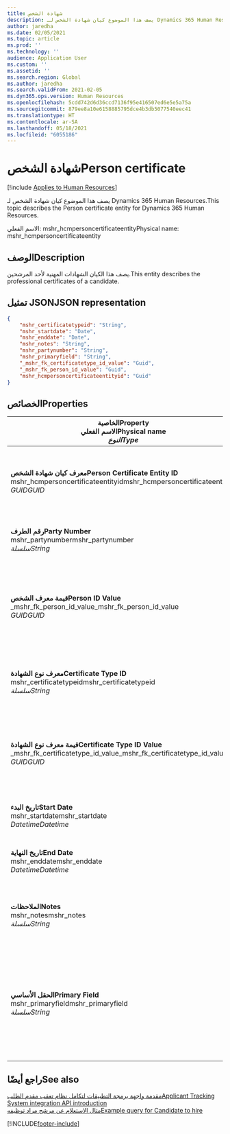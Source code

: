 ```yaml
---
title: شهادة الشخص
description: يصف هذا الموضوع كيان شهادة الشخص لـ Dynamics 365 Human Resources.
author: jaredha
ms.date: 02/05/2021
ms.topic: article
ms.prod: ''
ms.technology: ''
audience: Application User
ms.custom: ''
ms.assetid: ''
ms.search.region: Global
ms.author: jaredha
ms.search.validFrom: 2021-02-05
ms.dyn365.ops.version: Human Resources
ms.openlocfilehash: 5cdd742d6d36ccd7136f95e416507ed6e5e5a75a
ms.sourcegitcommit: 879ee8a10e6158885795dce4b3db5077540eec41
ms.translationtype: HT
ms.contentlocale: ar-SA
ms.lasthandoff: 05/18/2021
ms.locfileid: "6055186"
---
```

# <a name="person-certificate"></a><span data-ttu-id="589bf-103">شهادة الشخص</span><span class="sxs-lookup"><span data-stu-id="589bf-103">Person certificate</span></span>

[!include [Applies to Human Resources](../includes/applies-to-hr.md)]

<span data-ttu-id="589bf-104">يصف هذا الموضوع كيان شهادة الشخص لـ Dynamics 365 Human Resources.</span><span class="sxs-lookup"><span data-stu-id="589bf-104">This topic describes the Person certificate entity for Dynamics 365 Human Resources.</span></span>

<span data-ttu-id="589bf-105">الاسم الفعلي: mshr_hcmpersoncertificateentity</span><span class="sxs-lookup"><span data-stu-id="589bf-105">Physical name: mshr_hcmpersoncertificateentity</span></span>

## <a name="description"></a><span data-ttu-id="589bf-106">الوصف</span><span class="sxs-lookup"><span data-stu-id="589bf-106">Description</span></span>

<span data-ttu-id="589bf-107">يصف هذا الكيان الشهادات المهنية لأحد المرشحين.</span><span class="sxs-lookup"><span data-stu-id="589bf-107">This entity describes the professional certificates of a candidate.</span></span>

## <a name="json-representation"></a><span data-ttu-id="589bf-108">تمثيل JSON</span><span class="sxs-lookup"><span data-stu-id="589bf-108">JSON representation</span></span>

```json
{
    "mshr_certificatetypeid": "String",
    "mshr_startdate": "Date",
    "mshr_enddate": "Date",
    "mshr_notes": "String",
    "mshr_partynumber": "String",
    "mshr_primaryfield": "String",
    "_mshr_fk_certificatetype_id_value": "Guid",
    "_mshr_fk_person_id_value": "Guid",
    "mshr_hcmpersoncertificateentityid": "Guid"
}
```

## <a name="properties"></a><span data-ttu-id="589bf-109">الخصائص</span><span class="sxs-lookup"><span data-stu-id="589bf-109">Properties</span></span>

| <span data-ttu-id="589bf-110">الخاصية</span><span class="sxs-lookup"><span data-stu-id="589bf-110">Property</span></span><br><span data-ttu-id="589bf-111">**الاسم الفعلي**</span><span class="sxs-lookup"><span data-stu-id="589bf-111">**Physical name**</span></span><br><span data-ttu-id="589bf-112">**_النوع_**</span><span class="sxs-lookup"><span data-stu-id="589bf-112">**_Type_**</span></span> | <span data-ttu-id="589bf-113">استخدام</span><span class="sxs-lookup"><span data-stu-id="589bf-113">Use</span></span> | <span data-ttu-id="589bf-114">الوصف</span><span class="sxs-lookup"><span data-stu-id="589bf-114">Description</span></span> |
| --- | --- | --- |
| <span data-ttu-id="589bf-115">**معرف كيان شهادة الشخص**</span><span class="sxs-lookup"><span data-stu-id="589bf-115">**Person Certificate Entity ID**</span></span><br><span data-ttu-id="589bf-116">mshr_hcmpersoncertificateentityid</span><span class="sxs-lookup"><span data-stu-id="589bf-116">mshr_hcmpersoncertificateentityid</span></span><br><span data-ttu-id="589bf-117">*GUID*</span><span class="sxs-lookup"><span data-stu-id="589bf-117">*GUID*</span></span> | <span data-ttu-id="589bf-118">للقراءة فقط</span><span class="sxs-lookup"><span data-stu-id="589bf-118">Read-only</span></span><br><span data-ttu-id="589bf-119">مطلوب</span><span class="sxs-lookup"><span data-stu-id="589bf-119">Required</span></span> | <span data-ttu-id="589bf-120">معرف فريد منشأ بواسطة النظام لسجل كيان شهادة الشخص.</span><span class="sxs-lookup"><span data-stu-id="589bf-120">System-generated unique identifier for the person certificate entity record.</span></span> |
| <span data-ttu-id="589bf-121">**رقم الطرف**</span><span class="sxs-lookup"><span data-stu-id="589bf-121">**Party Number**</span></span><br><span data-ttu-id="589bf-122">mshr_partynumber</span><span class="sxs-lookup"><span data-stu-id="589bf-122">mshr_partynumber</span></span><br><span data-ttu-id="589bf-123">*سلسلة*</span><span class="sxs-lookup"><span data-stu-id="589bf-123">*String*</span></span> | <span data-ttu-id="589bf-124">قراءة/كتابة</span><span class="sxs-lookup"><span data-stu-id="589bf-124">Read/write</span></span><br><span data-ttu-id="589bf-125">مطلوب</span><span class="sxs-lookup"><span data-stu-id="589bf-125">Required</span></span> | <span data-ttu-id="589bf-126">معرف الطرف (الشخص) للمرشح.</span><span class="sxs-lookup"><span data-stu-id="589bf-126">The party (person) ID of the candidate.</span></span> |
| <span data-ttu-id="589bf-127">**قيمة معرف الشخص**</span><span class="sxs-lookup"><span data-stu-id="589bf-127">**Person ID Value**</span></span><br><span data-ttu-id="589bf-128">_mshr_fk_person_id_value</span><span class="sxs-lookup"><span data-stu-id="589bf-128">_mshr_fk_person_id_value</span></span><br><span data-ttu-id="589bf-129">*GUID*</span><span class="sxs-lookup"><span data-stu-id="589bf-129">*GUID*</span></span> | <span data-ttu-id="589bf-130">للقراءة فقط</span><span class="sxs-lookup"><span data-stu-id="589bf-130">Read-only</span></span><br><span data-ttu-id="589bf-131">مطلوب</span><span class="sxs-lookup"><span data-stu-id="589bf-131">Required</span></span><br><span data-ttu-id="589bf-132">المفتاح الخارجي: mshr_dirpersonentityid لـ mshr_dirpersonentity</span><span class="sxs-lookup"><span data-stu-id="589bf-132">Foreign key: mshr_dirpersonentityid of mshr_dirpersonentity</span></span> | <span data-ttu-id="589bf-133">المعرف الفريد المنشأ بواسطة النظام لسجل كيان الطرف (الشخص).</span><span class="sxs-lookup"><span data-stu-id="589bf-133">The system-generated identifier of the party (person) entity record.</span></span> |
| <span data-ttu-id="589bf-134">**معرف نوع الشهادة**</span><span class="sxs-lookup"><span data-stu-id="589bf-134">**Certificate Type ID**</span></span><br><span data-ttu-id="589bf-135">mshr_certificatetypeid</span><span class="sxs-lookup"><span data-stu-id="589bf-135">mshr_certificatetypeid</span></span><br><span data-ttu-id="589bf-136">*سلسلة*</span><span class="sxs-lookup"><span data-stu-id="589bf-136">*String*</span></span> | <span data-ttu-id="589bf-137">قراءة/كتابة</span><span class="sxs-lookup"><span data-stu-id="589bf-137">Read/write</span></span><br><span data-ttu-id="589bf-138">مطلوب</span><span class="sxs-lookup"><span data-stu-id="589bf-138">Required</span></span> |  <span data-ttu-id="589bf-139">معرف نوع الشهادة المحدد في الموارد البشرية.</span><span class="sxs-lookup"><span data-stu-id="589bf-139">The identifier of the certificate type defined in Human Resources.</span></span> |
| <span data-ttu-id="589bf-140">**قيمة معرف نوع الشهادة**</span><span class="sxs-lookup"><span data-stu-id="589bf-140">**Certificate Type ID Value**</span></span><br><span data-ttu-id="589bf-141">_mshr_fk_certificatetype_id_value</span><span class="sxs-lookup"><span data-stu-id="589bf-141">_mshr_fk_certificatetype_id_value</span></span><br><span data-ttu-id="589bf-142">*GUID*</span><span class="sxs-lookup"><span data-stu-id="589bf-142">*GUID*</span></span> | <span data-ttu-id="589bf-143">للقراءة فقط</span><span class="sxs-lookup"><span data-stu-id="589bf-143">Read-only</span></span><br><span data-ttu-id="589bf-144">مطلوب</span><span class="sxs-lookup"><span data-stu-id="589bf-144">Required</span></span><br><span data-ttu-id="589bf-145">المفتاح الخارجي: mshr_hcmcertificatetypeentityid لـ mshr_hcmcertificatetypeentity</span><span class="sxs-lookup"><span data-stu-id="589bf-145">Foreign key: mshr_hcmcertificatetypeentityid of mshr_hcmcertificatetypeentity</span></span> | <span data-ttu-id="589bf-146">معرف فريد منشأ بواسطة النظام لنوع الشهادة في الكيان المقترن.</span><span class="sxs-lookup"><span data-stu-id="589bf-146">System-generated unique identifier of the certificate type in the associated entity.</span></span> |
| <span data-ttu-id="589bf-147">**تاريخ البدء**</span><span class="sxs-lookup"><span data-stu-id="589bf-147">**Start Date**</span></span><br><span data-ttu-id="589bf-148">mshr_startdate</span><span class="sxs-lookup"><span data-stu-id="589bf-148">mshr_startdate</span></span><br><span data-ttu-id="589bf-149">*Datetime*</span><span class="sxs-lookup"><span data-stu-id="589bf-149">*Datetime*</span></span> | <span data-ttu-id="589bf-150">قراءة/كتابة</span><span class="sxs-lookup"><span data-stu-id="589bf-150">Read/write</span></span><br><span data-ttu-id="589bf-151">مطلوب</span><span class="sxs-lookup"><span data-stu-id="589bf-151">Required</span></span> | <span data-ttu-id="589bf-152">التاريخ الذي تم فيه إصدار الشهادة.</span><span class="sxs-lookup"><span data-stu-id="589bf-152">The date at which the certificate was issued.</span></span> |
| <span data-ttu-id="589bf-153">**تاريخ النهاية**</span><span class="sxs-lookup"><span data-stu-id="589bf-153">**End Date**</span></span><br><span data-ttu-id="589bf-154">mshr_enddate</span><span class="sxs-lookup"><span data-stu-id="589bf-154">mshr_enddate</span></span><br><span data-ttu-id="589bf-155">*Datetime*</span><span class="sxs-lookup"><span data-stu-id="589bf-155">*Datetime*</span></span> | <span data-ttu-id="589bf-156">قراءة/كتابة</span><span class="sxs-lookup"><span data-stu-id="589bf-156">Read/write</span></span><br><span data-ttu-id="589bf-157">اختياري</span><span class="sxs-lookup"><span data-stu-id="589bf-157">Optional</span></span> | <span data-ttu-id="589bf-158">التاريخ الذي ستنتهي فيه الشهادة.</span><span class="sxs-lookup"><span data-stu-id="589bf-158">The date at which the certificate will expire.</span></span> |
| <span data-ttu-id="589bf-159">**الملاحظات**</span><span class="sxs-lookup"><span data-stu-id="589bf-159">**Notes**</span></span><br><span data-ttu-id="589bf-160">mshr_notes</span><span class="sxs-lookup"><span data-stu-id="589bf-160">mshr_notes</span></span><br><span data-ttu-id="589bf-161">*سلسلة*</span><span class="sxs-lookup"><span data-stu-id="589bf-161">*String*</span></span> | <span data-ttu-id="589bf-162">قراءة/كتابة</span><span class="sxs-lookup"><span data-stu-id="589bf-162">Read/write</span></span><br><span data-ttu-id="589bf-163">اختياري</span><span class="sxs-lookup"><span data-stu-id="589bf-163">Optional</span></span> | <span data-ttu-id="589bf-164">ملاحظات للاستخدام من جانب مسؤولي التعيين ومدراء التوظيف.</span><span class="sxs-lookup"><span data-stu-id="589bf-164">Notes for use by hiring managers and recruiters.</span></span> |
| <span data-ttu-id="589bf-165">**الحقل الأساسي**</span><span class="sxs-lookup"><span data-stu-id="589bf-165">**Primary Field**</span></span><br><span data-ttu-id="589bf-166">mshr_primaryfield</span><span class="sxs-lookup"><span data-stu-id="589bf-166">mshr_primaryfield</span></span><br><span data-ttu-id="589bf-167">*سلسلة*</span><span class="sxs-lookup"><span data-stu-id="589bf-167">*String*</span></span> | <span data-ttu-id="589bf-168">للقراءة فقط</span><span class="sxs-lookup"><span data-stu-id="589bf-168">Read-only</span></span><br><span data-ttu-id="589bf-169">مطلوب</span><span class="sxs-lookup"><span data-stu-id="589bf-169">Required</span></span> |  <span data-ttu-id="589bf-170">حقل المطلوب استخدامه كمعرف لسجل الكيان.</span><span class="sxs-lookup"><span data-stu-id="589bf-170">Field to be used as an identifier of the entity record.</span></span> <span data-ttu-id="589bf-171">مجموعة رقم الطرف ومعرف نوع الشهادة وتاريخ البدء.</span><span class="sxs-lookup"><span data-stu-id="589bf-171">Combination of party number, certificate type ID, and start date.</span></span> |

## <a name="see-also"></a><span data-ttu-id="589bf-172">راجع أيضًا</span><span class="sxs-lookup"><span data-stu-id="589bf-172">See also</span></span>

[<span data-ttu-id="589bf-173">مقدمة واجهة برمجة التطبيقات لتكامل نظام تعقب مقدم الطلب</span><span class="sxs-lookup"><span data-stu-id="589bf-173">Applicant Tracking System integration API introduction</span></span>](hr-admin-integration-ats-api-introduction.md)<br>
[<span data-ttu-id="589bf-174">مثال الاستعلام عن مرشح مراد توظيفه</span><span class="sxs-lookup"><span data-stu-id="589bf-174">Example query for Candidate to hire</span></span>](hr-admin-integration-ats-api-candidate-to-hire-example-query.md)



[!INCLUDE[footer-include](../includes/footer-banner.md)]